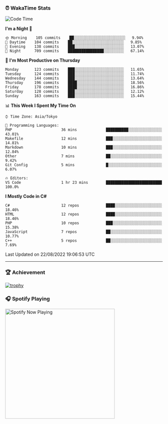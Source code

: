 ### ⏰ WakaTime Stats


<!--START_SECTION:waka-->
![Code Time](http://img.shields.io/badge/Code%20Time-486%20hrs%2024%20mins-blue)

**I'm a Night 🦉** 

```text
🌞 Morning    105 commits    ██░░░░░░░░░░░░░░░░░░░░░░░   9.94% 
🌆 Daytime    104 commits    ██░░░░░░░░░░░░░░░░░░░░░░░   9.85% 
🌃 Evening    138 commits    ███░░░░░░░░░░░░░░░░░░░░░░   13.07% 
🌙 Night      709 commits    ████████████████░░░░░░░░░   67.14%

```
📅 **I'm Most Productive on Thursday** 

```text
Monday       123 commits    ███░░░░░░░░░░░░░░░░░░░░░░   11.65% 
Tuesday      124 commits    ███░░░░░░░░░░░░░░░░░░░░░░   11.74% 
Wednesday    144 commits    ███░░░░░░░░░░░░░░░░░░░░░░   13.64% 
Thursday     196 commits    ████░░░░░░░░░░░░░░░░░░░░░   18.56% 
Friday       178 commits    ████░░░░░░░░░░░░░░░░░░░░░   16.86% 
Saturday     128 commits    ███░░░░░░░░░░░░░░░░░░░░░░   12.12% 
Sunday       163 commits    ███░░░░░░░░░░░░░░░░░░░░░░   15.44%

```


📊 **This Week I Spent My Time On** 

```text
⌚︎ Time Zone: Asia/Tokyo

💬 Programming Languages: 
PHP                      36 mins             ██████████░░░░░░░░░░░░░░░   43.01% 
Makefile                 12 mins             ███░░░░░░░░░░░░░░░░░░░░░░   14.81% 
Markdown                 10 mins             ███░░░░░░░░░░░░░░░░░░░░░░   12.84% 
Other                    7 mins              ██░░░░░░░░░░░░░░░░░░░░░░░   9.42% 
Git Config               5 mins              █░░░░░░░░░░░░░░░░░░░░░░░░   6.07%

🔥 Editors: 
VS Code                  1 hr 23 mins        █████████████████████████   100.0%

```

**I Mostly Code in C#** 

```text
C#                       12 repos            ████░░░░░░░░░░░░░░░░░░░░░   18.46% 
HTML                     12 repos            ████░░░░░░░░░░░░░░░░░░░░░   18.46% 
PHP                      10 repos            ███░░░░░░░░░░░░░░░░░░░░░░   15.38% 
JavaScript               7 repos             ██░░░░░░░░░░░░░░░░░░░░░░░   10.77% 
C++                      5 repos             ██░░░░░░░░░░░░░░░░░░░░░░░   7.69%

```



 Last Updated on 22/08/2022 19:06:53 UTC
<!--END_SECTION:waka-->

---

### 🏆 Achievement

[![trophy](https://github-profile-trophy.vercel.app/?username=Slime-hatena&theme=flat&no-bg=true&no-frame=true&column=8)](https://github.com/ryo-ma/github-profile-trophy)

### 🎧 Spotify Playing

[<img src="https://spotify-now-playing-slime-hatena.vercel.app/api/spotify-playing" alt="Spotify Now Playing" width="350" />](https://open.spotify.com/user/slime_hatena)

<!--
**Slime-hatena/Slime-hatena** is a ✨ _special_ ✨ repository because its `README.md` (this file) appears on your GitHub profile.

Here are some ideas to get you started:

- 🔭 I’m currently working on ...
- 🌱 I’m currently learning ...
- 👯 I’m looking to collaborate on ...
- 🤔 I’m looking for help with ...
- 💬 Ask me about ...
- 📫 How to reach me: ...
- 😄 Pronouns: ...
- ⚡ Fun fact: ...
-->
